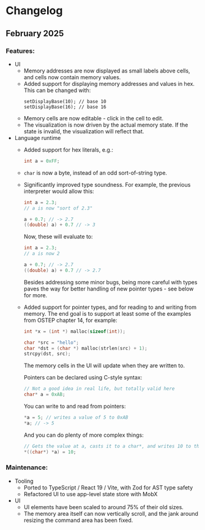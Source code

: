 # Changelog

## February 2025

### Features:

- UI
  - Memory addresses are now displayed as small labels above cells, and cells now contain memory values.
  - Added support for displaying memory addresses and values in hex. This can be changed with:
    ```
    setDisplayBase(10); // base 10
    setDisplayBase(16); // base 16
    ```
  - Memory cells are now editable - click in the cell to edit.
  - The visualization is now driven by the actual memory state. If the state is invalid, the visualization will reflect that.
- Language runtime
  - Added support for hex literals, e.g.:
    ```c
    int a = 0xFF;
    ```
  - `char` is now a byte, instead of an odd sort-of-string type.
  - Significantly improved type soundness. For example, the previous interpreter would allow this:
    ```c
    int a = 2.3;
    // a is now "sort of 2.3"

    a + 0.7; // -> 2.7
    ((double) a) + 0.7 // -> 3
    ```

    Now, these will evaluate to:
    ```c
    int a = 2.3;
    // a is now 2

    a + 0.7; // -> 2.7
    ((double) a) + 0.7 // -> 2.7
    ```

    Besides addressing some minor bugs, being more careful with types paves the way for better handling of new pointer types - see below for more.
  - Added support for pointer types, and for reading to and writing from memory. The end goal is to support at least some of the examples from OSTEP chapter 14, for example:
    ```c
    int *x = (int *) malloc(sizeof(int));
    ```
    ```c
    char *src = "hello";
    char *dst = (char *) malloc(strlen(src) + 1);
    strcpy(dst, src);
    ```

    The memory cells in the UI will update when they are written to.

    Pointers can be declared using C-style syntax:

    ```c
    // Not a good idea in real life, but totally valid here
    char* a = 0xAB;
    ```

    You can write to and read from pointers:
    
    ```c
    *a = 5; // writes a value of 5 to 0xAB
    *a; // -> 5
    ```

    And you can do plenty of more complex things:
    
    ```c
    // Gets the value at a, casts it to a char*, and writes 10 to that address
    *((char*) *a) = 10;
    ```

### Maintenance:

- Tooling
  - Ported to TypeScript / React 19 / Vite, with Zod for AST type safety
  - Refactored UI to use app-level state store with MobX
- UI
  - UI elements have been scaled to around 75% of their old sizes.
  - The memory area itself can now vertically scroll, and the jank around resizing the command area has been fixed.

